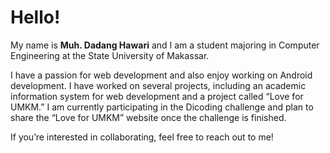 # Hello!

My name is **Muh. Dadang Hawari** and I am a student majoring in Computer Engineering at the State University of Makassar.

I have a passion for web development and also enjoy working on Android development. I have worked on several projects, including an academic information system for web development and a project called “Love for UMKM.” I am currently participating in the Dicoding challenge and plan to share the “Love for UMKM” website once the challenge is finished.

If you’re interested in collaborating, feel free to reach out to me!
